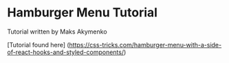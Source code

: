# Hamburger Menu Tutorial

Tutorial written by Maks Akymenko

[Tutorial found here] (https://css-tricks.com/hamburger-menu-with-a-side-of-react-hooks-and-styled-components/)